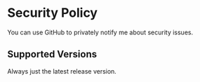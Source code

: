 # Security Policy

You can use GitHub to privately notify me about security issues.

## Supported Versions

Always just the latest release version.
